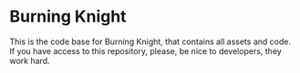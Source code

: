 # Burning Knight

This is the code base for Burning Knight, that contains all assets and code. 
If you have access to this repository, please, be nice to developers, they work hard.
